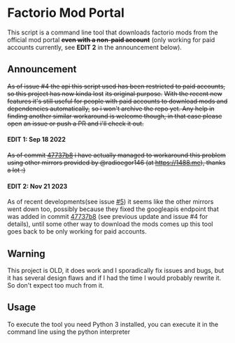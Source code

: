 # Factorio Mod Portal

This script is a command line tool that downloads factorio mods 
from the official mod portal ~~**even with a non-paid account**~~ 
(only working for paid accounts currently, see <b>EDIT 2</b> in the announcement below).

## Announcement
~~As of issue #4 the api this script used has been restricted to paid accounts, so this project has now kinda lost~~
~~its original purpose.~~
~~With the recent new features it's still useful for people with paid accounts to download mods and dependencies automatically,~~
~~so i won't archive the repo yet. Any help in finding another similar workaround is welcome though, in that case please open~~
~~an issue or push a PR and i'll check it out.~~

#### EDIT 1: Sep 18 2022
~~As of commit [47737b8](https://github.com/MRtecno98/FactorioModPortal/commit/47737b8dce319d288b87a20c50a6a25b5e749d27) i have actually managed to workaround this problem using other mirrors provided by @radioegor146 
(at https://1488.me), thanks a lot :)~~

#### EDIT 2: Nov 21 2023
As of recent developments(see issue [#5](https://github.com/MRtecno98/FactorioModPortal/issues/5)) it seems like the other mirrors went down too, possibly because they fixed the googleapis endpoint that was added in commit 
[47737b8](https://github.com/MRtecno98/FactorioModPortal/commit/47737b8dce319d288b87a20c50a6a25b5e749d27)
(see previous update and issue #4 for details), until some other way to download the mods comes up this tool goes back to be only working for paid accounts.

## Warning
This project is OLD, it does work and I sporadically fix issues and bugs, but it has several design flaws and if I had the time I would probably rewrite it.
So don't expect too much from it.

## Usage
To execute the tool you need Python 3 installed, you can execute it in the command line using the python interpreter
